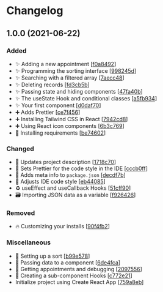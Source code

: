 # Changelog

<a name="1.0.0"></a>
## 1.0.0 (2021-06-22)

### Added

- ✨ Adding a new appointment [[f0a8492](https://github.com/SturmB/react-interface/commit/f0a8492922cb0eba0be39dfc9e58c27c7e51c904)]
- ✨ Programming the sorting interface [[998245d](https://github.com/SturmB/react-interface/commit/998245d2cedf8191851a04d0eb4e1d47444fd7f0)]
- ✨ Searching with a filtered array [[7aecc48](https://github.com/SturmB/react-interface/commit/7aecc48eac06741f1b71c031212b1566b3674809)]
- ✨ Deleting records [[fd3cb5b](https://github.com/SturmB/react-interface/commit/fd3cb5b2cefce49cf7eb46931845354804c4fc2a)]
- ✨ Passing state and hiding components [[47fa40b](https://github.com/SturmB/react-interface/commit/47fa40bb12b6f69a4c820f52370b66fefa7f2419)]
- ✨ The useState Hook and conditional classes [[a5fb934](https://github.com/SturmB/react-interface/commit/a5fb934290341f03672460b0dfaeaaface0a8480)]
- ✨ Your first component [[d0daf70](https://github.com/SturmB/react-interface/commit/d0daf70abfb5349b2392a32765227c5afb370d02)]
- ➕ Adds Prettier [[ce7f456](https://github.com/SturmB/react-interface/commit/ce7f4560be4e4b27e7c1fbddf9edcb7a867e2c5b)]
- ➕ Installing Tailwind CSS in React [[7942cd8](https://github.com/SturmB/react-interface/commit/7942cd819ca21db36ef9ec06fad8af5c95198c5b)]
- ➕ Using React icon components [[6b3c769](https://github.com/SturmB/react-interface/commit/6b3c769104819c0cc08658dc146b914a8673ec08)]
- 🎉 Installing requirements [[be74602](https://github.com/SturmB/react-interface/commit/be7460279bd813a9ab1dd482f5855eec9b3fac5a)]

### Changed

- 🔧 Updates project description [[1718c70](https://github.com/SturmB/react-interface/commit/1718c70669d5f4428471bd344d83f02f1f6c3252)]
- 🔧 Sets Prettier for the code style in the IDE [[cccb0ff](https://github.com/SturmB/react-interface/commit/cccb0ff94f05c340d26b814245063b9e13041f99)]
- 🔧 Adds meta info to `package.json` [[decdf7b](https://github.com/SturmB/react-interface/commit/decdf7bc8fc8a4954d10082f78e8bd32873d1625)]
- 🔧 Adjusts IDE code style [[eb44085](https://github.com/SturmB/react-interface/commit/eb4408578b50f564be7165ca1b49328cb29909bd)]
- ♻️ useEffect and useCallback Hooks [[51cff90](https://github.com/SturmB/react-interface/commit/51cff905a0ee2f2dae8e6e03fb67fb65ff7c0b70)]
- 🗃️ Importing JSON data as a variable [[f926426](https://github.com/SturmB/react-interface/commit/f926426dda973023db3258d37a5f87b39c3ec65d)]

### Removed

- 🔥 Customizing your installs [[90f4fb2](https://github.com/SturmB/react-interface/commit/90f4fb233068d78e39d72db82042a6f52c165f87)]

### Miscellaneous

- 🚧 Setting up a sort [[b99e578](https://github.com/SturmB/react-interface/commit/b99e5783712c44639dae1cd9f92a089c558cb4a4)]
- 🚧 Passing data to a component [[6de4fca](https://github.com/SturmB/react-interface/commit/6de4fca74dda4118df90df2d70d9018e9234dec1)]
- 🚧 Getting appointments and debugging [[2097556](https://github.com/SturmB/react-interface/commit/20975569f38754589f23354c3dc751eb6e16b773)]
- 🚧 Creating a sub-component Hooks [[c772e21](https://github.com/SturmB/react-interface/commit/c772e21a2da35271fbb5a8cd42c19eb2444ac5e3)]
-  Initialize project using Create React App [[759a8eb](https://github.com/SturmB/react-interface/commit/759a8eb5b086b9b2c06a3abfab49a34044edd1c2)]


